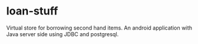 # loan-stuff
Virtual store for borrowing second hand items. 
An android application with Java server side using JDBC and postgresql.
